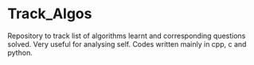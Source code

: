 # Track_Algos
Repository to track list of algorithms learnt and corresponding questions solved.
Very useful for analysing self.
Codes written mainly in cpp, c and python.
